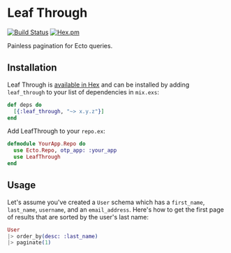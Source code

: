 # Leaf Through

[![Build Status](https://travis-ci.org/gentlelionstudios/leaf_through.svg?branch=master)](https://travis-ci.org/gentlelionstudios/leaf_through)  [![Hex.pm](https://img.shields.io/hexpm/v/leaf_through.svg)](https://hex.pm/packages/leaf_through)

Painless pagination for Ecto queries.

## Installation

Leaf Through is [available in Hex](https://hex.pm/packages/leaf_through) and can be installed
by adding `leaf_through` to your list of dependencies in `mix.exs`:

```elixir
def deps do
  [{:leaf_through, "~> x.y.z"}]
end
```

Add LeafThrough to your `repo.ex`:
```elixir
defmodule YourApp.Repo do
  use Ecto.Repo, otp_app: :your_app
  use LeafThrough
end
```

## Usage

Let's assume you've created a `User` schema which has a `first_name`, `last_name`, `username`, and an `email_address`.  Here's how to get the first page of results that are sorted by the user's last name:
```elixir
User
|> order_by(desc: :last_name)
|> paginate(1)
```
